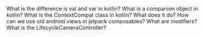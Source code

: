 What is the difference is val and var in kotlin?
What is a companion object in kotlin?
What is the ContextCompat class in kotlin? What does it do? 
How can we use old android views in jetpack composables?
What are modifiers?
What is the LifecycleCameraController?

